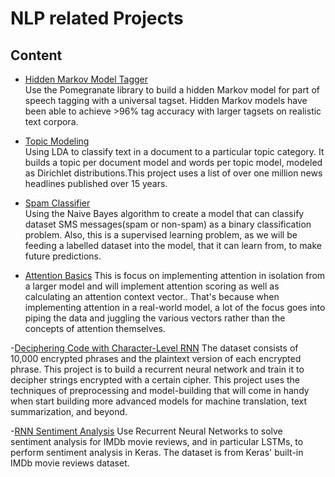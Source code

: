 # NLP related Projects
## Content

- [Hidden Markov Model Tagger](/HMM-Tagger)          
    Use the Pomegranate library to build a hidden Markov model for part of speech tagging with a universal tagset. Hidden Markov models have been able to achieve >96% tag accuracy with larger tagsets on realistic text corpora. 

- [Topic Modeling](/Topic%20Modeling)        
    Using LDA to classify text in a document to a particular topic category. It builds a topic per document model and words per topic model, modeled as Dirichlet distributions.This project uses a list of over one million news headlines published over 15 years.

- [Spam Classifier](/Spam-classifier)           
    Using the Naive Bayes algorithm to create a model that can classify dataset SMS messages(spam or non-spam) as a binary classification problem. Also, this is a supervised learning problem, as we will be feeding a labelled dataset into the model, that it can learn from, to make future predictions.

- [Attention Basics](/Attention_Basics)
    This is focus on implementing attention in isolation from a larger model and will implement attention scoring as well as calculating an attention context vector.. That's because when implementing attention in a real-world model, a lot of the focus goes into piping the data and juggling the various vectors rather than the concepts of attention themselves.

-[Deciphering Code with Character-Level RNN](/RNN_Keras_Lab)
    The dataset consists of 10,000 encrypted phrases and the plaintext version of each encrypted phrase. This project is to build a recurrent neural network and train it to decipher strings encrypted with a certain cipher. This project uses the techniques of preprocessing and model-building that will come in handy when start building more advanced models for machine translation, text summarization, and beyond.

-[RNN Sentiment Analysis](rnn_sentiment_analysis.ipynb)
    Use Recurrent Neural Networks to solve sentiment analysis for IMDb movie reviews, and in particular LSTMs, to perform sentiment analysis in Keras. The dataset is from Keras' built-in IMDb movie reviews dataset.
